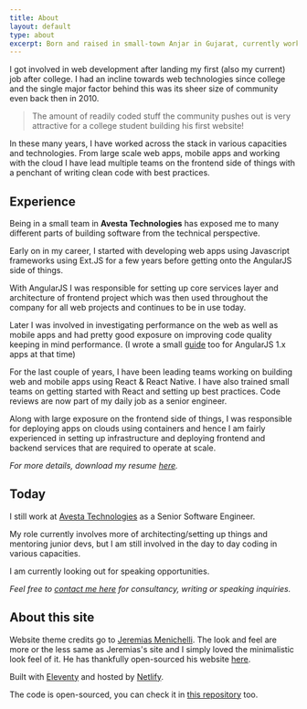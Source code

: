 ```yaml
---
title: About
layout: default
type: about
excerpt: Born and raised in small-town Anjar in Gujarat, currently working in [Avesta Technologies](http://avestatechnologies.com) as a Senior Software Engineer and living in Ahmedabad, India.
---
```


I got involved in web development after landing my first (also my current) job after college. I had an incline towards web technologies since college and the single major factor behind this was its sheer size of community even back then in 2010. 

> The amount of readily coded stuff the community pushes out is very attractive for a college student building his first website!

In these many years, I have worked across the stack in various capacities and technologies. From large scale web apps, mobile apps and working with the cloud I have lead multiple teams on the frontend side of things with a penchant of writing clean code with best practices.

## Experience

Being in a small team in **Avesta Technologies** has exposed me to many different parts of building software from the technical perspective.

Early on in my career, I started with developing web apps using Javascript frameworks using Ext.JS for a few years before getting onto the AngularJS side of things.

With AngularJS I was responsible for setting up core services layer and architecture of frontend project which was then used throughout the company for all web projects and continues to be in use today.

Later I was involved in investigating performance on the web as well as mobile apps and had pretty good exposure on improving code quality keeping in mind performance. (I wrote a small [guide](https://github.com/team-avesta/wiki/blob/master/engineering/frontend/optimizing-angularjs-apps.md) too for AngularJS 1.x apps at that time)

For the last couple of years, I have been leading teams working on building web and mobile apps using React & React Native. I have also trained small teams on getting started with React and setting up best practices. Code reviews are now part of my daily job as a senior engineer.

Along with large exposure on the frontend side of things, I was responsible for deploying apps on clouds using containers and hence I am fairly experienced in setting up infrastructure and deploying frontend and backend services that are required to operate at scale.

_For more details, download my resume <a download target="_blank" href="https://drive.google.com/open?id=0B4ZA4KCcJ2GzZWY0RTIweVc1MG1oRnhxcW1lZ2RnbG1iWG5v">here</a>._

## Today

<!-- He is currently looking for a new opportunity, [reach out here](mailto:jmenichelli@gmail.com). -->

I still work at [Avesta Technologies](http://avestatechnologies.com) as a Senior Software Engineer.

My role currently involves more of architecting/setting up things and mentoring junior devs, but I am still involved in the day to day coding in various capacities.

I am currently looking out for speaking opportunities.

_Feel free to [contact me here](mailto:vinaynb@gmail.com) for consultancy, writing or speaking inquiries._

## About this site

Website theme credits go to [Jeremias Menichelli](https://jeremenichelli.io/). The look and feel are more or the less same as Jeremias's site and I simply loved the minimalistic look feel of it. He has thankfully open-sourced his website [here](https://github.com/jeremenichelli/personal-site).

Built with [Eleventy](//11ty.io) and hosted by [Netlify](//netlify.com).

The code is open-sourced, you can check it in [this repository](//github.com/vinaynb/vinaybhinde.in) too.
